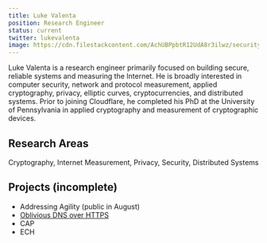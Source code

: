 ```yaml
---
title: Luke Valenta
position: Research Engineer
status: current
twitter: lukevalenta
image: https://cdn.filestackcontent.com/AchUBPpbtR12UdA8r3ilwz/security=policy:eyJleHBpcnkiOjIyMzA3NDkxMDksImNhbGwiOlsicmVhZCIsImNvbnZlcnQiXSwiaGFuZGxlIjoiUnNvWFdqQWVTS1NCNXlFS1N1UEEifQ==,signature:8fc6f436c3c0d3e488f5c4d68c5f9b2c66526d51f39718ec2d885176a8de6d23/cache=expiry:max/resize=w:600,h:600,fit:crop,align:faces/rotate=d:exif/RsoXWjAeSKSB5yEKSuPA
---
```

Luke Valenta is a research engineer primarily focused on building secure, reliable systems and measuring the Internet.
He is broadly interested in computer security, network and protocol measurement, applied cryptography, privacy, elliptic curves, cryptocurrencies, and distributed systems.
Prior to joining Cloudflare, he completed his PhD at the University of Pennsylvania in applied cryptography and measurement of cryptographic devices.

## Research Areas 
Cryptography, Internet Measurement, Privacy, Security, Distributed Systems

## Projects (incomplete)
* Addressing Agility (public in August)
* [Oblivious DNS over HTTPS](/docs/odns)
* CAP
* ECH
